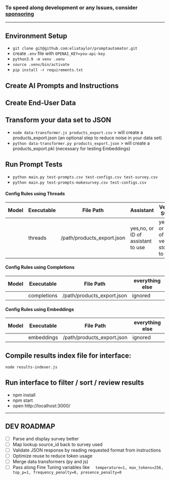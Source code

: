 ### To speed along development or any Issues, consider [sponsoring](https://github.com/sponsors/eliataylor)

-----

## Environment Setup 
- `git clone git@github.com:eliataylor/promptautomator.git`
- create `.env` file with `OPENAI_KEY=you-api-key`
- `python3.9 -m venv .venv`
- `source .venv/bin/activate`
- `pip install -r requirements.txt`


## Create AI Prompts and Instructions

## Create End-User Data

## Transform your data set to JSON
- `node data-transformer.js products_export.csv` > will create a products_export.json (an optional step to reduce noise in your data set)  
- `python data-transformer.py products_export.json` > will create a products_export.pkl (necessary for testing Embeddings)

## Run Prompt Tests 
- `python main.py test-prompts.csv test-configs.csv test-survey.csv`
- `python main.py test-prompts-makesurvey.csv test-configs.csv`


#### Config Rules using Threads
| Model            | Executable | File Path           | Assistant                         | Vector Store                         | Code Interpreter              | 
|------------------|------------|---------------------|------------------------------|--------------------------------------|-------------------------------|
|                  | threads    | /path/products_export.json | yes,no, or ID of assistant to use | yes,no, or ID of vector store to use | yes,no |


#### Config Rules using Completions
| Model            | Executable  | File Path    |      everything else |
|------------------|-------------|----------|----------------------|
|                  | completions | /path/products_export.json | ignored              |



#### Config Rules using Embeddings
| Model            | Executable  | File Path    |      everything else |
|------------------|------------|----------|----------------------|
|                  | embeddings  | /path/products_export.json | ignored              |



## Compile results index file for interface:
`node results-indexer.js`

## Run interface to filter / sort / review results
- npm install
- npm start
- open http://localhost:3000/

--------

## DEV ROADMAP
- [ ] Parse and display survey better
- [ ] Map lookup source_id back to survey used
- [ ] Validate JSON response by reading requested format from instructions
- [ ] Optimize reuse to reduce token usage
- [ ] Merge data transformers (py and js) 
- [ ] Pass along Fine Tuning variables like `  temperature=1, max_tokens=256, top_p=1, frequency_penalty=0, presence_penalty=0`
